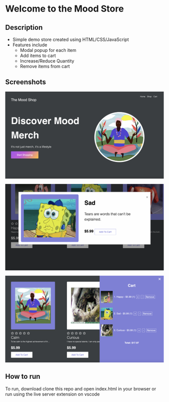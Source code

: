 # Welcome to the Mood Store

## Description
* Simple demo store created using HTML/CSS/JavaScript
* Features include
    * Modal popup for each item
    * Add items to cart
    * Increase/Reduce Quantity
    * Remove items from cart

## Screenshots
![Screen Shot 2021-09-16 at 9.59.44 PM](https://github.com/HelixHEX/mood-shop/blob/main/assets/images/demo/Screen%20Shot%202021-09-16%20at%209.59.44%20PM.png)

![Screen Shot 2021-09-16 at 10.00.21 PM](https://github.com/HelixHEX/mood-shop/blob/main/assets/images/demo/Screen%20Shot%202021-09-16%20at%2010.00.21%20PM.png)

![Screen Shot 2021-09-16 at 10.00.02 PM](https://github.com/HelixHEX/mood-shop/blob/main/assets/images/demo/Screen%20Shot%202021-09-16%20at%2010.00.02%20PM.png)



## How to run
To run, download clone this repo and open index.html in your browser or run using the live server extension on vscode

